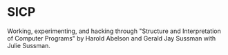 SICP
====

Working, experimenting, and hacking through "Structure and Interpretation of Computer Programs"
by Harold Abelson and Gerald Jay Sussman with Julie Sussman.
